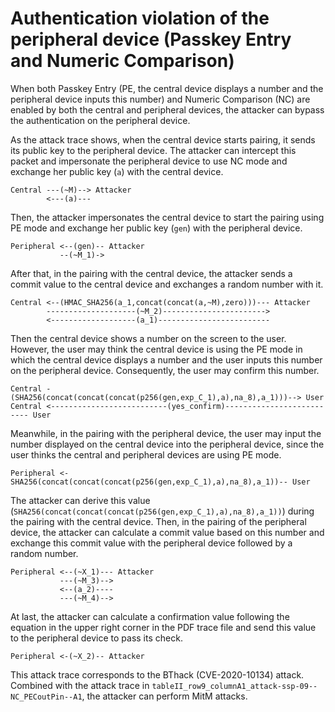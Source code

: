 # Authentication violation of the peripheral device (Passkey Entry and Numeric Comparison)

When both Passkey Entry (PE, the central device displays a number and the peripheral device inputs this number) and Numeric Comparison (NC) are enabled by both the central and peripheral devices, the attacker can bypass the authentication on the peripheral device.

As the attack trace shows, when the central device starts pairing, it sends its public key to the peripheral device.
The attacker can intercept this packet and impersonate the peripheral device to use NC mode and exchange her public key (`a`) with the central device.
```
Central ---(~M)--> Attacker
        <---(a)---
```

Then, the attacker impersonates the central device to start the pairing using PE mode and exchange her public key (`gen`) with the peripheral device.
```
Peripheral <--(gen)-- Attacker
           --(~M_1)->
```

After that, in the pairing with the central device, the attacker sends a commit value to the central device and exchanges a random number with it.
```
Central <--(HMAC_SHA256(a_1,concat(concat(a,~M),zero)))--- Attacker
        --------------------(~M_2)----------------------->
        <-------------------(a_1)-------------------------
```
Then the central device shows a number on the screen to the user.
However, the user may think the central device is using the PE mode in which the central device displays a number and the user inputs this number on the peripheral device.
Consequently, the user may confirm this number.
```
Central -(SHA256(concat(concat(concat(p256(gen,exp_C_1),a),na_8),a_1)))--> User
Central <--------------------------(yes_confirm)-------------------------- User
```

Meanwhile, in the pairing with the peripheral device, the user may input the number displayed on the central device into the peripheral device, since the user thinks the central and peripheral devices are using PE mode.
```
Peripheral <-SHA256(concat(concat(concat(p256(gen,exp_C_1),a),na_8),a_1))-- User
```
The attacker can derive this value (`SHA256(concat(concat(concat(p256(gen,exp_C_1),a),na_8),a_1))`) during the pairing with the central device.
Then, in the pairing of the peripheral device, the attacker can calculate a commit value based on this number and exchange this commit value with the peripheral device followed by a random number.
```
Peripheral <--(~X_1)--- Attacker
           ---(~M_3)-->
           <--(a_2)----
           ---(~M_4)-->
```

At last, the attacker can calculate a confirmation value following the equation in the upper right corner in the PDF trace file and send this value to the peripheral device to pass its check.

```
Peripheral <-(~X_2)-- Attacker
```

This attack trace corresponds to the BThack (CVE-2020-10134) attack.
Combined with the attack trace in `tableII_row9_columnA1_attack-ssp-09--NC_PECoutPin--A1`, the attacker can perform MitM attacks.